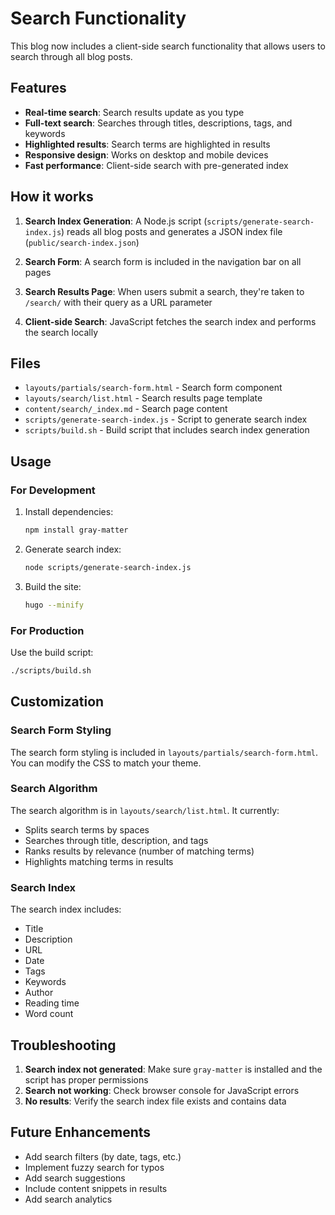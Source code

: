 # Search Functionality

This blog now includes a client-side search functionality that allows users to search through all blog posts.

## Features

- **Real-time search**: Search results update as you type
- **Full-text search**: Searches through titles, descriptions, tags, and keywords
- **Highlighted results**: Search terms are highlighted in results
- **Responsive design**: Works on desktop and mobile devices
- **Fast performance**: Client-side search with pre-generated index

## How it works

1. **Search Index Generation**: A Node.js script (`scripts/generate-search-index.js`) reads all blog posts and generates a JSON index file (`public/search-index.json`)

2. **Search Form**: A search form is included in the navigation bar on all pages

3. **Search Results Page**: When users submit a search, they're taken to `/search/` with their query as a URL parameter

4. **Client-side Search**: JavaScript fetches the search index and performs the search locally

## Files

- `layouts/partials/search-form.html` - Search form component
- `layouts/search/list.html` - Search results page template
- `content/search/_index.md` - Search page content
- `scripts/generate-search-index.js` - Script to generate search index
- `scripts/build.sh` - Build script that includes search index generation

## Usage

### For Development

1. Install dependencies:
   ```bash
   npm install gray-matter
   ```

2. Generate search index:
   ```bash
   node scripts/generate-search-index.js
   ```

3. Build the site:
   ```bash
   hugo --minify
   ```

### For Production

Use the build script:
```bash
./scripts/build.sh
```

## Customization

### Search Form Styling

The search form styling is included in `layouts/partials/search-form.html`. You can modify the CSS to match your theme.

### Search Algorithm

The search algorithm is in `layouts/search/list.html`. It currently:
- Splits search terms by spaces
- Searches through title, description, and tags
- Ranks results by relevance (number of matching terms)
- Highlights matching terms in results

### Search Index

The search index includes:
- Title
- Description
- URL
- Date
- Tags
- Keywords
- Author
- Reading time
- Word count

## Troubleshooting

1. **Search index not generated**: Make sure `gray-matter` is installed and the script has proper permissions
2. **Search not working**: Check browser console for JavaScript errors
3. **No results**: Verify the search index file exists and contains data

## Future Enhancements

- Add search filters (by date, tags, etc.)
- Implement fuzzy search for typos
- Add search suggestions
- Include content snippets in results
- Add search analytics
